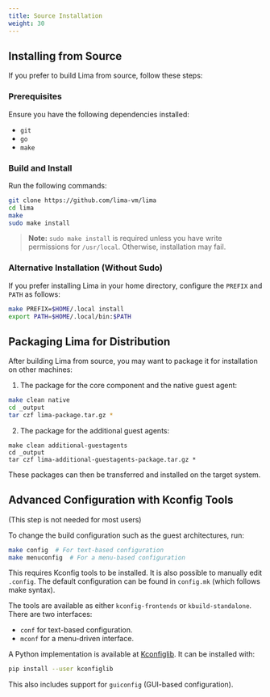 ```yaml
---
title: Source Installation
weight: 30
---
```


## Installing from Source

If you prefer to build Lima from source, follow these steps:

### Prerequisites
Ensure you have the following dependencies installed:
- `git`
- `go`
- `make`

### Build and Install
Run the following commands:

```bash
git clone https://github.com/lima-vm/lima
cd lima
make
sudo make install
```

> **Note:** `sudo make install` is required unless you have write permissions for `/usr/local`. Otherwise, installation may fail.

### Alternative Installation (Without Sudo)
If you prefer installing Lima in your home directory, configure the `PREFIX` and `PATH` as follows:

```bash
make PREFIX=$HOME/.local install
export PATH=$HOME/.local/bin:$PATH
```

## Packaging Lima for Distribution
After building Lima from source, you may want to package it for installation on other machines:

1. The package for the core component and the native guest agent:
```bash
make clean native
cd _output
tar czf lima-package.tar.gz *
```

2. The package for the additional guest agents:
```
make clean additional-guestagents
cd _output
tar czf lima-additional-guestagents-package.tar.gz *
```

These packages can then be transferred and installed on the target system.

## Advanced Configuration with Kconfig Tools
(This step is not needed for most users)

To change the build configuration such as the guest architectures, run:

```bash
make config  # For text-based configuration
make menuconfig  # For a menu-based configuration
```

This requires Kconfig tools to be installed. It is also possible to manually edit `.config`. The default configuration can be found in `config.mk` (which follows make syntax).

The tools are available as either `kconfig-frontends` or `kbuild-standalone`. There are two interfaces:
- `conf` for text-based configuration.
- `mconf` for a menu-driven interface.

A Python implementation is available at [Kconfiglib](https://pypi.org/project/kconfiglib). It can be installed with:

```bash
pip install --user kconfiglib
```

This also includes support for `guiconfig` (GUI-based configuration).


